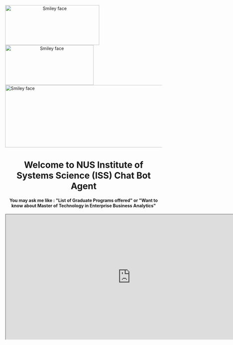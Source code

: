 <html>
<html>
<body>
<center><img src="https://github.com/aivoyagers/IRS-CS-2019-04-27-IS1PT-GRP02-aiVoyagers-NUS-ISS-ChatBot/blob/master/images/branding-nus.png" alt="Smiley face" height="128" width="302" style="float: left; margin-right: 0px;" >
<img src="https://github.com/aivoyagers/IRS-CS-2019-04-27-IS1PT-GRP02-aiVoyagers-NUS-ISS-ChatBot/blob/master/images/branding-iss.png" alt="Smiley face" height="128" width="284" style="float: left; margin-right: 0px;" ></center>
<br>
 <div>
 <img src="https://github.com/aivoyagers/IRS-CS-2019-04-27-IS1PT-GRP02-aiVoyagers-NUS-ISS-ChatBot/blob/master/images/iss-banner_jan2018.png" alt="Smiley face" height="200" width="1500"> 
 <center><H1> Welcome to NUS Institute of Systems Science (ISS) Chat Bot Agent</H1>
<H4>You may ask me like : 
"List of Graduate Programs offered" or 
"Want to know about Master of Technology in Enterprise Business Analytics"</H4>
<iframe
    allow="microphone;"
    width="800"
    height="400"
    src="https://console.dialogflow.com/api-client/demo/embedded/d67c9f9f-521d-42ab-b497-0587ccf865ab">
</iframe></center> 
</div>
<body>
</html>
